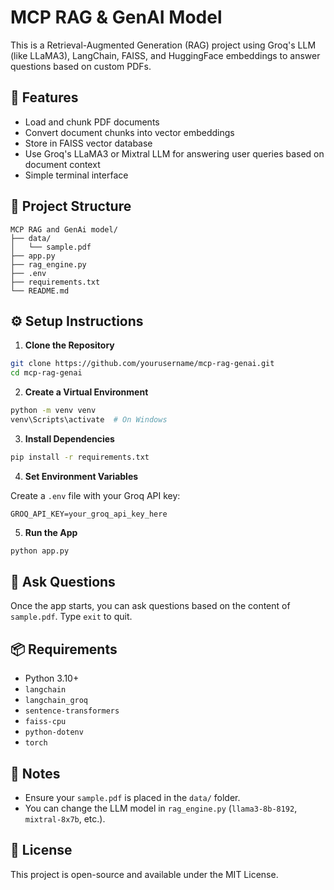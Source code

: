 
# MCP RAG & GenAI Model

This is a Retrieval-Augmented Generation (RAG) project using Groq's LLM (like LLaMA3), LangChain, FAISS, and HuggingFace embeddings to answer questions based on custom PDFs.

## 🚀 Features

- Load and chunk PDF documents
- Convert document chunks into vector embeddings
- Store in FAISS vector database
- Use Groq's LLaMA3 or Mixtral LLM for answering user queries based on document context
- Simple terminal interface

## 📁 Project Structure

```
MCP RAG and GenAi model/
├── data/
│   └── sample.pdf
├── app.py
├── rag_engine.py
├── .env
├── requirements.txt
└── README.md
```

## ⚙️ Setup Instructions

1. **Clone the Repository**

```bash
git clone https://github.com/yourusername/mcp-rag-genai.git
cd mcp-rag-genai
```

2. **Create a Virtual Environment**

```bash
python -m venv venv
venv\Scripts\activate  # On Windows
```

3. **Install Dependencies**

```bash
pip install -r requirements.txt
```

4. **Set Environment Variables**

Create a `.env` file with your Groq API key:

```
GROQ_API_KEY=your_groq_api_key_here
```

5. **Run the App**

```bash
python app.py
```

## 🧠 Ask Questions

Once the app starts, you can ask questions based on the content of `sample.pdf`. Type `exit` to quit.

## 📦 Requirements

- Python 3.10+
- `langchain`
- `langchain_groq`
- `sentence-transformers`
- `faiss-cpu`
- `python-dotenv`
- `torch`

## 📌 Notes

- Ensure your `sample.pdf` is placed in the `data/` folder.
- You can change the LLM model in `rag_engine.py` (`llama3-8b-8192`, `mixtral-8x7b`, etc.).

## 📄 License

This project is open-source and available under the MIT License.
